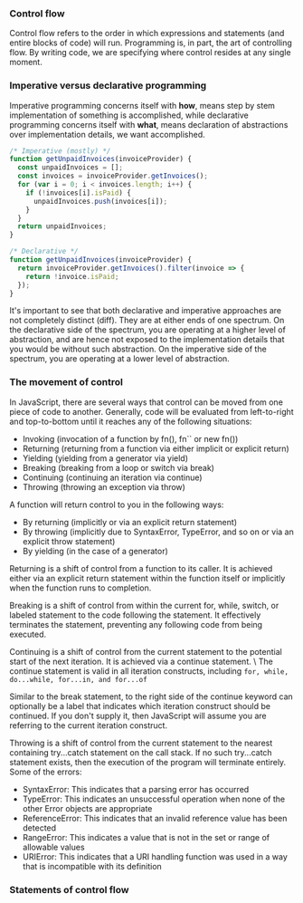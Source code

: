 ### Control flow

Control flow refers to the order in which expressions and statements (and entire blocks of code) will run. Programming
is, in part, the art of controlling flow. By writing code, we are specifying where control resides at any single moment.

### Imperative versus declarative programming

Imperative programming concerns itself with **how**, means step by stem implementation of something is accomplished,
while declarative programming concerns itself with **what**, means declaration of abstractions over implementation
details, we want accomplished.

```js
/* Imperative (mostly) */
function getUnpaidInvoices(invoiceProvider) {
  const unpaidInvoices = [];
  const invoices = invoiceProvider.getInvoices();
  for (var i = 0; i < invoices.length; i++) {
    if (!invoices[i].isPaid) {
      unpaidInvoices.push(invoices[i]);
    }
  }
  return unpaidInvoices;
}

/* Declarative */
function getUnpaidInvoices(invoiceProvider) {
  return invoiceProvider.getInvoices().filter(invoice => {
    return !invoice.isPaid;
  });
}
```
It's important to see that both declarative and imperative approaches are not completely distinct (diff).
They are at either ends of one spectrum. On the declarative side of the spectrum, you are operating at a higher
level of abstraction, and are hence not exposed to the implementation details that you would be without such
abstraction. On the imperative side of the spectrum, you are operating at a lower level of abstraction.

### The movement of control
In JavaScript, there are several ways that control can be moved from one piece of code to another.
Generally, code will be evaluated from left-to-right and top-to-bottom until it reaches any of the following situations:
- Invoking (invocation of a function by fn(), fn`` or new fn())
- Returning (returning from a function via either implicit or explicit return)
- Yielding (yielding from a generator via yield)
- Breaking (breaking from a loop or switch via break)
- Continuing (continuing an iteration via continue)
- Throwing (throwing an exception via throw)

A function will return control to you in the following ways: 
 - By returning (implicitly or via an explicit return statement)
 - By throwing (implicitly due to SyntaxError, TypeError, and so on or via an explicit throw statement)
 - By yielding (in the case of a generator)

Returning is a shift of control from a function to its caller. It is achieved either via an explicit return statement
within the function itself or implicitly when the function runs to completion.

Breaking is a shift of control from within the current for, while, switch, or labeled statement to the code following
the statement. It effectively terminates the statement, preventing any following code from being executed.

Continuing is a shift of control from the current statement to the potential start of the next iteration. It is
achieved via a continue statement. \ 
The continue statement is valid in all iteration constructs, including `for, while, do...while, for...in, and for...of`

Similar to the break statement, to the right side of the continue keyword can optionally be a label that indicates which
iteration construct should be continued. If you don't supply it, then JavaScript will assume you are referring to the
current iteration construct.

Throwing is a shift of control from the current statement to the nearest containing try...catch statement on the call
stack. If no such try...catch statement exists, then the execution of the program will terminate entirely. \
Some of the errors:
 - SyntaxError: This indicates that a parsing error has occurred
 - TypeError: This indicates an unsuccessful operation when none of the other Error objects are appropriate
 - ReferenceError: This indicates that an invalid reference value has been detected
 - RangeError: This indicates a value that is not in the set or range of allowable values
 - URIError: This indicates that a URI handling function was used in a way that is incompatible with its definition


### Statements of control flow
